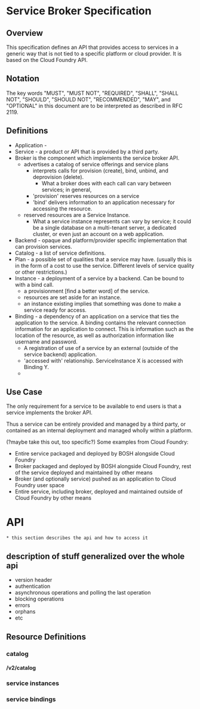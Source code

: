 # Service Broker Specification

## Overview

This specification defines an API that provides access to services in
a generic way that is not tied to a specific platform or cloud
provider. It is based on the Cloud Foundry API. 


## Notation

The key words "MUST", "MUST NOT", "REQUIRED", "SHALL", "SHALL NOT",
      "SHOULD", "SHOULD NOT", "RECOMMENDED", "MAY", and "OPTIONAL" in
      this document are to be interpreted as described in RFC 2119.

## Definitions

 * Application - 
 * Service - a product or API that is provided by a third party.
 * Broker is the component which implements the service broker API.
   - advertises a catalog of service offerings and service
     plans
     - interprets calls for provision (create), bind, unbind, and
deprovision (delete).
        - What a broker does with each call can vary between services; in
     general,
     - 'provision' reserves resources on a service
     - 'bind' delivers information to an application necessary for
       accessing the resource.
   - reserved resources are a Service Instance.
     - What a service instance represents can vary by service; it
       could be a single database on a multi-tenant server, a
       dedicated cluster, or even just an account on a web
       application.
 * Backend - opaque and platform/provider specific implementation that
   can provision services.
 * Catalog - a list of service definitions.
 * Plan - a possible set of qualities that a service may have. (usually
        this is in the form of a cost to use the service. Different levels
        of service quality or other restrictions.)
 * Instance - a deployment of a service by a backend. Can be bound to
        with a bind call.
    - a provisionment [find a better word] of the service. 
    - resources are set aside for an instance.
    - an instance existing implies that something was done to make a
      service ready for access.
 * Binding - a dependency of an application on a service that ties the
   application to the service. A binding contains the relevant
   connection information for an application to connect. This is
   information such as the location of the resource, as well as
   authorization information like username and password. 
    - A registration of use of a service by an external (outside of
      the service backend) application.
    - 'accessed with' relationship. ServiceInstance X is accessed with
      Binding Y.
    - 


## Use Case
The only requirement for a service to be available to end users is
that a service implements the broker API.

Thus a service can be entirely provided and managed by a third party,
or contained as an internal deployment and managed wholly within a
platform.

(?maybe take this out, too specific?)  Some examples from Cloud
Foundry:
* Entire service packaged and deployed by BOSH alongside Cloud Foundry
* Broker packaged and deployed by BOSH alongside Cloud Foundry, rest
  of the service deployed and maintained by other means
* Broker (and optionally service) pushed as an application to Cloud
  Foundry user space
* Entire service, including broker, deployed and maintained outside of
  Cloud Foundry by other means


# API

    * this section describes the api and how to access it

## description of stuff generalized over the whole api

  * version header
  * authentication
  * asynchronous operations and polling the last operation
  * blocking operations
  * errors
  * orphans
  * etc

## Resource Definitions

### catalog

#### /v2/catalog

### service instances

### service bindings
